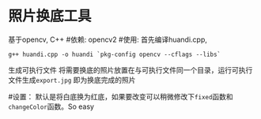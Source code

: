 # 照片换底工具 
基于opencv, C++
#依赖: 
opencv2
#使用:
  首先编译huandi.cpp,
  ```
  g++ huandi.cpp -o huandi `pkg-config opencv --cflags --libs`
  ```
  生成可执行文件
  将需要换底的照片放置在与可执行文件同一个目录，运行可执行文件生成`export.jpg` 即为换底完成的照片

#设置：
  默认是将白底换为红底，如果要改变可以稍微修改下`fixed`函数和`changeColor`函数。So easy
